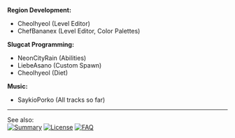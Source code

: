 **Region Development:**  

- Cheolhyeol (Level Editor)  
- ChefBananex (Level Editor, Color Palettes)  

**Slugcat Programming:**  
- NeonCityRain (Abilities)  
- LiebeAsano (Custom Spawn)  
- Cheolhyeol (Diet)  

**Music:**  
- SaykioPorko (All tracks so far)

---

See also:  
[![Summary](https://img.shields.io/badge/Summary-lightgrey?style=flat)](../Summary/Coldfront.md) [![License](https://img.shields.io/badge/License-red?style=flat)](../License/License.md) [![FAQ](https://img.shields.io/badge/FAQ-blue?style=flat)](../FAQ/Questions.md)
